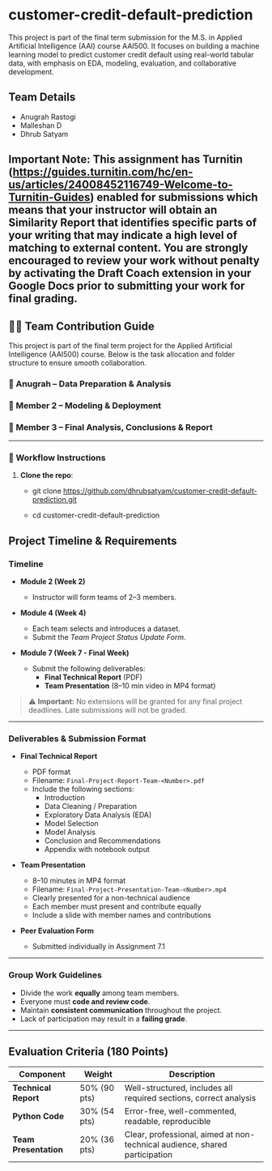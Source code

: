 # customer-credit-default-prediction
This project is part of the final term submission for the M.S. in Applied Artificial Intelligence (AAI) course AAI500. It focuses on building a machine learning model to predict customer credit default using real-world tabular data, with emphasis on EDA, modeling, evaluation, and collaborative development.

## Team Details

- Anugrah Rastogi
- Malleshan D
- Dhrub Satyam

## Important Note: This assignment has Turnitin (https://guides.turnitin.com/hc/en-us/articles/24008452116749-Welcome-to-Turnitin-Guides)  enabled for submissions which means that your instructor will obtain an Similarity Report that identifies specific parts of your writing that may indicate a high level of matching to external content. You are strongly encouraged to review your work without penalty by activating the Draft Coach extension in your Google Docs prior to submitting your work for final grading.

## 🧑‍💻 Team Contribution Guide

This project is part of the final term project for the Applied Artificial Intelligence (AAI500) course. Below is the task allocation and folder structure to ensure smooth collaboration.

### 👤 Anugrah – Data Preparation & Analysis

### 👤 Member 2 – Modeling & Deployment

### 👤 Member 3 – Final Analysis, Conclusions & Report

---

### 🔁 Workflow Instructions
1. **Clone the repo**:  
   
   - git clone https://github.com/dhrubsatyam/customer-credit-default-prediction.git
   
   - cd customer-credit-default-prediction


## Project Timeline & Requirements

### Timeline

- **Module 2 (Week 2)**  
  - Instructor will form teams of 2–3 members.

- **Module 4 (Week 4)**  
  - Each team selects and introduces a dataset.  
  - Submit the *Team Project Status Update Form*.

- **Module 7 (Week 7 - Final Week)**  
  - Submit the following deliverables:
    - **Final Technical Report** (PDF)
    - **Team Presentation** (8–10 min video in MP4 format)

> ⚠️ **Important:** No extensions will be granted for any final project deadlines. Late submissions will not be graded.

---

### Deliverables & Submission Format

- **Final Technical Report**  
  - PDF format  
  - Filename: `Final-Project-Report-Team-<Number>.pdf`  
  - Include the following sections:
    - Introduction  
    - Data Cleaning / Preparation  
    - Exploratory Data Analysis (EDA)  
    - Model Selection  
    - Model Analysis  
    - Conclusion and Recommendations  
    - Appendix with notebook output

- **Team Presentation**  
  - 8–10 minutes in MP4 format  
  - Filename: `Final-Project-Presentation-Team-<Number>.mp4`  
  - Clearly presented for a non-technical audience  
  - Each member must present and contribute equally  
  - Include a slide with member names and contributions

- **Peer Evaluation Form**  
  - Submitted individually in Assignment 7.1

---

### Group Work Guidelines

- Divide the work **equally** among team members.
- Everyone must **code and review code**.
- Maintain **consistent communication** throughout the project.
- Lack of participation may result in a **failing grade**.

---

## Evaluation Criteria (180 Points)

| Component           | Weight | Description |
|---------------------|--------|-------------|
| **Technical Report** | 50% (90 pts) | Well-structured, includes all required sections, correct analysis |
| **Python Code**      | 30% (54 pts) | Error-free, well-commented, readable, reproducible |
| **Team Presentation**| 20% (36 pts) | Clear, professional, aimed at non-technical audience, shared participation |


